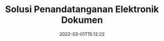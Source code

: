 ---
############################# Static ############################
layout: "product"
date: 2022-03-01T15:12:22
draft: false
#operation: 
#signaturetype: 
#fileformat: 
#productName: Java
lang: id
#productCode: java
#otherformats: 
#breadcrumb: Put  signature on  for Java
product: "Signature"
product_tag: "signature"

############################# Head ############################
head_title: ".NET, Java, Cloud API & Aplikasi Tanda Tangan Dokumen Online"
head_description: "Dapatkan solusi e-signature dokumen all-in-one untuk .NET, Java, dan aplikasi berbasis cloud. Tandatangani format dokumen umum secara online menggunakan fitur drag and drop sederhana"

############################# Header ############################
title: "Solusi Penandatanganan Elektronik Dokumen"
description: "Menandatangani dokumen dan gambar digital di platform apa pun menggunakan API fleksibel dan solusi berbasis aplikasi kami untuk pemrogram dan pengguna akhir."

############################# APIs ###############################
apis:
  enable: true

  api:
    # api loop
    - title: "Termasuk API Kode Tinggi GroupDocs.Signature"
      link: "/signature/"
      label: "Lihat Semua API Kode Tinggi"
      api_product:
        # api_product loop
        - link: "/signature/net/"
          img_alt: "GroupDocs.Signature for .NET"
          image: "/border/groupdocs-signature-net.svg"
          product: "GroupDocs.Signature for"
          platform: ".NET"
          content: "Native .NET API untuk menambah, mencari, dan memverifikasi jenis tanda tangan digital paling populer ke Microsoft Office, PDF, gambar, dan berbagai format lainnya dalam aplikasi .NET."

        # api_product loop
        - link: "/signature/java/"
          img_alt: "GroupDocs.Signature for Java"
          image: "/border/groupdocs-signature-java.svg"
          product: "GroupDocs.Signature for"
          platform: "Java"
          content: "Memberdayakan aplikasi Java dengan kemampuan eSignature untuk menandatangani berbagai dokumen & gambar secara digital di sistem operasi apa pun dengan JDK terinstal."

        # api_product loop
        - link: "/signature/nodejs-java/"
          img_alt: "GroupDocs.Signature for Node.js via Java"
          image: "/border/groupdocs-signature-nodejs-java.svg"
          product: "GroupDocs.Signature for"
          platform: "Node.js"
          content: "Solusi Node.js kami memperluas aplikasi bisnis Anda dengan penandatanganan digital. Pasang tanda tangan elektronik pada dokumen populer & format gambar dengan mudah."

    # api loop
    - title: "Termasuk API Kode Rendah GroupDocs.Signature"
      link: "https://products.groupdocs.cloud/signature"
      label: "Lihat Semua API Kode Rendah"
      api_product:
        # api_product loop
        - link: "https://products.groupdocs.cloud/signature/curl"
          img_alt: "GroupDocs.Signature Cloud for cURL"
          image: "https://www.groupdocs.cloud/templates/groupdocscloud/images/sdk/272x272/groupdocs_signature-for-curl.png"
          product: "GroupDocs.Signature"
          platform: "Cloud for cURL"
          content: "Bekerja dengan API tanda tangan dokumen CURL RESTful untuk menambahkan & memanipulasi berbagai jenis tanda tangan di semua format dokumen populer termasuk PDF, Word, Excel & gambar."

        # api_product loop
        - link: "https://products.groupdocs.cloud/signature/net"
          img_alt: "GroupDocs.Signature Cloud SDK for .NET"
          image: "https://www.groupdocs.cloud/templates/groupdocscloud/images/sdk/272x272/groupdocs_signature-for-net.png"
          product: "GroupDocs.Signature"
          platform: "Cloud SDK for .NET"
          content: "Gunakan RESTful API e-signature secara mudah dengan .NET SDK untuk mengelola tanda tangan digital dalam sejumlah format dokumen dalam aplikasi .NET."

        # api_product loop
        - link: "https://products.groupdocs.cloud/signature/java"
          img_alt: "GroupDocs.Signature Cloud SDK for Java"
          image: "https://www.groupdocs.cloud/templates/groupdocscloud/images/sdk/272x272/groupdocs_signature-for-java.png"
          product: "GroupDocs.Signature"
          platform: "Cloud SDK for Java"
          content: "Terapkan fitur penandatanganan dokumen tingkat lanjut di aplikasi java Anda dengan SDK tanda tangan dokumen yang dirancang khusus untuk Java."

    # api loop
    - title: "GroupDocs.Signature Tidak Termasuk Aplikasi Kode"
      link: "https://products.groupdocs.app/signature"
      label: "Lihat Semua Aplikasi Tanpa Kode"
      api_product:
        # api_product loop
        - link: "https://products.groupdocs.app/signature/total"
          img_alt: "GroupDocs.Signature Total"
          image: "https://www.aspose.cloud/templates/asposeapp/images/products/logo/aspose_signature-app.png"
          product: "GroupDocs.Signature"
          platform: "Total"
          content: "Tandatangani file Microsoft Word, Excel, PowerPoint, Visio & PDF dengan teks, gambar, Barcode, atau QR-Code."

        # api_product loop
        - link: "https://products.groupdocs.app/signature/docx"
          img_alt: "GroupDocs.Signature DOCX"
          image: "https://www.aspose.cloud/templates/groupdocsapp/images/products/logo/groupdocs_words-app.png"
          product: "GroupDocs.Signature"
          platform: "DOCX"
          content: "Tandatangani dokumen Word secara digital secara online langsung dari browser Anda secara gratis."

        # api_product loop
        - link: "https://products.groupdocs.app/signature/pdf"
          img_alt: "GroupDocs.Signature PDF"
          image: "https://www.aspose.cloud/templates/groupdocsapp/images/products/logo/groupdocs_pdf-app.png"
          product: "GroupDocs.Signature"
          platform: "PDF"
          content: "e-Sign file PDF menggunakan teks, gambar, atau kode batang dari dalam browser web apa pun."

############################# Back to top ###############################
back_to_top:
  enable: true
---